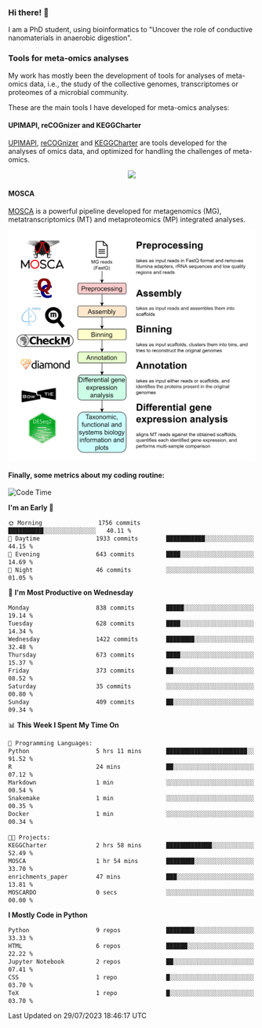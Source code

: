 ### Hi there! 👋

I am a PhD student, using bioinformatics to "Uncover the role of conductive nanomaterials in anaerobic digestion".

### Tools for meta-omics analyses

My work has mostly been the development of tools for analyses of meta-omics data, i.e., the study of the collective genomes, transcriptomes or proteomes of a microbial community.

These are the main tools I have developed for meta-omics analyses:

#### UPIMAPI, reCOGnizer and KEGGCharter

[UPIMAPI](https://github.com/iquasere/UPIMAPI), [reCOGnizer](https://github.com/iquasere/reCOGnizer) and [KEGGCharter](https://github.com/iquasere/KEGGCharter) are tools developed for the analyses of omics data, and optimized for handling the challenges of meta-omics.

<p align="center">
    <img src="assets/annotation_paper.png">
</p>

#### MOSCA

[MOSCA](https://github.com/iquasere/MOSCA) is a powerful pipeline developed for metagenomics (MG), metatranscriptomics (MT) and metaproteomics (MP) integrated analyses.

<p align="center">
    <img src="assets/mosca_workflow.png" align="center" width="700">
</p>


#### Finally, some metrics about my coding routine:

<!--START_SECTION:waka-->
![Code Time](http://img.shields.io/badge/Code%20Time-633%20hrs%2015%20mins-blue)

**I'm an Early 🐤** 

```text
🌞 Morning                1756 commits        ██████████░░░░░░░░░░░░░░░   40.11 % 
🌆 Daytime                1933 commits        ███████████░░░░░░░░░░░░░░   44.15 % 
🌃 Evening                643 commits         ████░░░░░░░░░░░░░░░░░░░░░   14.69 % 
🌙 Night                  46 commits          ░░░░░░░░░░░░░░░░░░░░░░░░░   01.05 % 
```
📅 **I'm Most Productive on Wednesday** 

```text
Monday                   838 commits         █████░░░░░░░░░░░░░░░░░░░░   19.14 % 
Tuesday                  628 commits         ████░░░░░░░░░░░░░░░░░░░░░   14.34 % 
Wednesday                1422 commits        ████████░░░░░░░░░░░░░░░░░   32.48 % 
Thursday                 673 commits         ████░░░░░░░░░░░░░░░░░░░░░   15.37 % 
Friday                   373 commits         ██░░░░░░░░░░░░░░░░░░░░░░░   08.52 % 
Saturday                 35 commits          ░░░░░░░░░░░░░░░░░░░░░░░░░   00.80 % 
Sunday                   409 commits         ██░░░░░░░░░░░░░░░░░░░░░░░   09.34 % 
```


📊 **This Week I Spent My Time On** 

```text
💬 Programming Languages: 
Python                   5 hrs 11 mins       ███████████████████████░░   91.52 % 
R                        24 mins             ██░░░░░░░░░░░░░░░░░░░░░░░   07.12 % 
Markdown                 1 min               ░░░░░░░░░░░░░░░░░░░░░░░░░   00.54 % 
Snakemake                1 min               ░░░░░░░░░░░░░░░░░░░░░░░░░   00.35 % 
Docker                   1 min               ░░░░░░░░░░░░░░░░░░░░░░░░░   00.34 % 

🐱‍💻 Projects: 
KEGGCharter              2 hrs 58 mins       █████████████░░░░░░░░░░░░   52.49 % 
MOSCA                    1 hr 54 mins        ████████░░░░░░░░░░░░░░░░░   33.70 % 
enrichments_paper        47 mins             ███░░░░░░░░░░░░░░░░░░░░░░   13.81 % 
MOSCARDO                 0 secs              ░░░░░░░░░░░░░░░░░░░░░░░░░   00.00 % 
```

**I Mostly Code in Python** 

```text
Python                   9 repos             ████████░░░░░░░░░░░░░░░░░   33.33 % 
HTML                     6 repos             ██████░░░░░░░░░░░░░░░░░░░   22.22 % 
Jupyter Notebook         2 repos             ██░░░░░░░░░░░░░░░░░░░░░░░   07.41 % 
CSS                      1 repo              █░░░░░░░░░░░░░░░░░░░░░░░░   03.70 % 
TeX                      1 repo              █░░░░░░░░░░░░░░░░░░░░░░░░   03.70 % 
```




 Last Updated on 29/07/2023 18:46:17 UTC
<!--END_SECTION:waka-->
